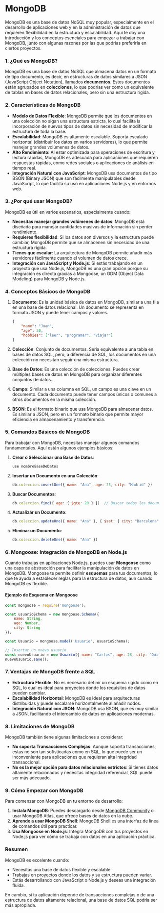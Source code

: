 # MongoDB

MongoDB es una base de datos NoSQL muy popular, especialmente en el desarrollo de aplicaciones web y en la administración de datos que requieren flexibilidad en la estructura y escalabilidad. Aquí te doy una introducción y los conceptos esenciales para empezar a trabajar con MongoDB, junto con algunas razones por las que podrías preferirla en ciertos proyectos.

### 1. ¿Qué es MongoDB?
MongoDB es una base de datos NoSQL que almacena datos en un formato de tipo documento, es decir, en estructuras de datos similares a JSON (JavaScript Object Notation), llamados **documentos**. Estos documentos están agrupados en **colecciones**, lo que podrías ver como un equivalente de tablas en bases de datos relacionales, pero sin una estructura rígida.

### 2. Características de MongoDB
- **Modelo de Datos Flexible**: MongoDB permite que los documentos en una colección no sigan una estructura estricta, lo cual facilita la incorporación de nuevos tipos de datos sin necesidad de modificar la estructura de toda la base.
- **Escalabilidad**: MongoDB es altamente escalable. Soporta escalado horizontal (distribuir los datos en varios servidores), lo que permite manejar grandes volúmenes de datos.
- **Alto Rendimiento**: Al estar optimizada para operaciones de escritura y lectura rápidas, MongoDB es adecuada para aplicaciones que requieren respuestas rápidas, como redes sociales o aplicaciones de análisis en tiempo real.
- **Integración Natural con JavaScript**: MongoDB usa documentos de tipo BSON (Binary JSON) que son fácilmente manipulables desde JavaScript, lo que facilita su uso en aplicaciones Node.js y en entornos web.

### 3. ¿Por qué usar MongoDB?
MongoDB es útil en varios escenarios, especialmente cuando:
- **Necesitas manejar grandes volúmenes de datos**: MongoDB está diseñada para manejar cantidades masivas de información sin perder rendimiento.
- **Requieres flexibilidad**: Si los datos son diversos y la estructura puede cambiar, MongoDB permite que se almacenen sin necesidad de una estructura rígida.
- **Tienes que escalar**: La arquitectura de MongoDB permite añadir más servidores fácilmente cuando el volumen de datos crece.
- **Integración con JavaScript y Node.js**: Si estás trabajando en un proyecto que usa Node.js, MongoDB es una gran opción porque su integración es directa gracias a Mongoose, un ODM (Object Data Modeling) para MongoDB y Node.js.

### 4. Conceptos Básicos de MongoDB

1. **Documento**: Es la unidad básica de datos en MongoDB, similar a una fila en una base de datos relacional. Un documento se representa en formato JSON y puede tener campos y valores.
   ```json
   {
       "name": "Juan",
       "age": 30,
       "hobbies": ["leer", "programar", "viajar"]
   }
   ```
   
2. **Colección**: Conjunto de documentos. Sería equivalente a una tabla en bases de datos SQL, pero, a diferencia de SQL, los documentos en una colección no necesitan seguir una misma estructura.

3. **Base de Datos**: Es una colección de colecciones. Puedes crear múltiples bases de datos en MongoDB para organizar diferentes conjuntos de datos.

4. **Campo**: Similar a una columna en SQL, un campo es una clave en un documento. Cada documento puede tener campos únicos o comunes a otros documentos en la misma colección.

5. **BSON**: Es el formato binario que usa MongoDB para almacenar datos. Es similar a JSON, pero en un formato binario que permite mayor eficiencia en almacenamiento y transferencia.

### 5. Comandos Básicos de MongoDB

Para trabajar con MongoDB, necesitas manejar algunos comandos fundamentales. Aquí están algunos ejemplos básicos:

1. **Crear o Seleccionar una Base de Datos**:
   ```bash
   use nombreBaseDeDatos
   ```

2. **Insertar un Documento en una Colección**:
   ```javascript
   db.coleccion.insertOne({ name: "Ana", age: 25, city: "Madrid" })
   ```

3. **Buscar Documentos**:
   ```javascript
   db.coleccion.find({ age: { $gte: 20 } })  // Buscar todos los documentos con age >= 20
   ```

4. **Actualizar un Documento**:
   ```javascript
   db.coleccion.updateOne({ name: "Ana" }, { $set: { city: "Barcelona" } })
   ```

5. **Eliminar un Documento**:
   ```javascript
   db.coleccion.deleteOne({ name: "Ana" })
   ```

### 6. Mongoose: Integración de MongoDB en Node.js
Cuando trabajas en aplicaciones Node.js, puedes usar **Mongoose** como una capa de abstracción para facilitar la manipulación de datos en MongoDB. Mongoose te permite definir **esquemas** para tus documentos, lo que te ayuda a establecer reglas para la estructura de datos, aun cuando MongoDB es flexible.

#### Ejemplo de Esquema en Mongoose
```javascript
const mongoose = require('mongoose');

const usuarioSchema = new mongoose.Schema({
    name: String,
    age: Number,
    city: String
});

const Usuario = mongoose.model('Usuario', usuarioSchema);

// Insertar un nuevo usuario
const nuevoUsuario = new Usuario({ name: "Carlos", age: 28, city: "Quito" });
nuevoUsuario.save();
```

### 7. Ventajas de MongoDB frente a SQL

- **Estructura Flexible**: No es necesario definir un esquema rígido como en SQL, lo cual es ideal para proyectos donde los requisitos de datos pueden cambiar.
- **Escalabilidad Horizontal**: MongoDB es ideal para arquitecturas distribuidas y puede escalarse horizontalmente al añadir nodos.
- **Integración Natural con JSON**: MongoDB usa BSON, que es muy similar a JSON, facilitando el intercambio de datos en aplicaciones modernas.

### 8. Limitaciones de MongoDB
MongoDB también tiene algunas limitaciones a considerar:
- **No soporta Transacciones Complejas**: Aunque soporta transacciones, estas no son tan sofisticadas como en SQL, lo que puede ser un inconveniente para aplicaciones que requieran alta integridad transaccional.
- **No es la mejor opción para datos relacionales estrictos**: Si tienes datos altamente relacionados y necesitas integridad referencial, SQL puede ser más adecuado.

### 9. Cómo Empezar con MongoDB

Para comenzar con MongoDB en tu entorno de desarrollo:
1. **Instala MongoDB**: Puedes descargarlo desde [MongoDB Community](https://www.mongodb.com/try/download/community) o usar MongoDB Atlas, que ofrece bases de datos en la nube.
2. **Aprende a usar MongoDB Shell**: MongoDB Shell es una interfaz de línea de comandos útil para practicar.
3. **Usa Mongoose en Node.js**: Integra MongoDB con tus proyectos en Node.js para ver cómo se trabaja con datos en una aplicación práctica.

### Resumen

MongoDB es excelente cuando:
- Necesitas una base de datos flexible y escalable.
- Trabajas en proyectos donde los datos y su estructura pueden variar.
- Estás desarrollando con JavaScript o Node.js y deseas una integración fluida.

En cambio, si tu aplicación depende de transacciones complejas o de una estructura de datos altamente relacional, una base de datos SQL podría ser más apropiada.
